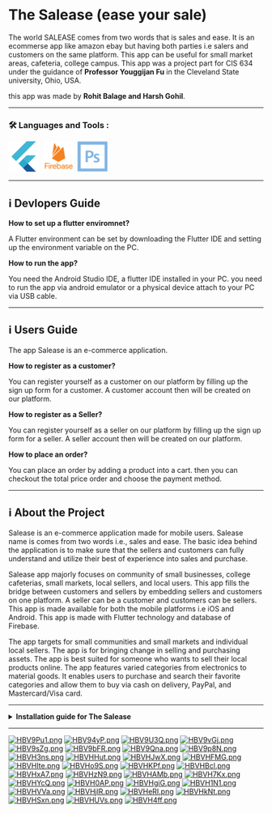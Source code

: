 # The Salease (ease your sale)

The world SALEASE comes from two words that is sales and ease. It is an ecommerse app like amazon ebay but having both parties i.e salers and customers on the same platform. This app can be useful for small market areas, cafeteria, college campus. This app was a project part for CIS 634 under the guidance of **Professor Youggijan Fu** in the Cleveland State university, Ohio, USA. 

this app was made by **Rohit Balage and Harsh Gohil**.

---

### :hammer_and_wrench: Languages and Tools :

<div>
 <img src="https://github.com/devicons/devicon/blob/master/icons/flutter/flutter-original.svg" title="Spring" alt="Spring" width="60" height="60"/>&nbsp;
  <img src="https://github.com/devicons/devicon/blob/master/icons/firebase/firebase-plain-wordmark.svg" title="Firebase" alt="Firebase" width="60" height="60"/>&nbsp;
  <img src="https://github.com/devicons/devicon/blob/master/icons/photoshop/photoshop-line.svg" title="Photoshop"  alt="Gatsby" width="60" height="60"/>&nbsp;
</div>


---


## ℹ️ Devlopers Guide


**How to set up a flutter enviromnet?**

A Flutter environment can be set by downloading the Flutter IDE and setting up the environment variable on the PC. 


**How to run the app?**

You need the Android Studio IDE, a flutter IDE installed in your PC. you need to run the app via android emulator or a physical device attach to your PC via USB cable.



---

## ℹ️ Users Guide

The app Salease is an e-commerce application. 

**How to register as a customer?**

You can register yourself as a customer on our platform by filling up the sign up form for a customer. A customer account then will be created on our platform. 

**How to register as a Seller?**

You can register yourself as a seller on our platform by filling up the sign up form for a seller. A seller account then will be created on our platform. 


**How to place an order?**

You can place an order by adding a product into a cart. then you can checkout the total price order and choose the payment method.



---

## ℹ️ About the Project

Salease is an e-commerce application made for mobile users. Salease name is comes from two words i.e., sales and ease. The basic idea behind the application is to make sure that the sellers and customers can fully understand and utilize their best of experience into sales and purchase. 

Salease app majorly focuses on community of small businesses, college cafeterias, small markets, local sellers, and local users. This app fills the bridge between customers and sellers by embedding sellers and customers on one platform. A seller can be a customer and customers can be sellers. This app is made available for both the mobile platforms i.e iOS and Android. This app is made with Flutter technology and database of Firebase. 

The app targets for small communities and small markets and individual local sellers. The app is for bringing change in selling and purchasing assets. The app is best suited for someone who wants to sell their local products online. The app features varied categories from electronics to material goods. It enables users to purchase and search their favorite categories and allow them to buy via cash on delivery, PayPal, and Mastercard/Visa card. 

---


<details>
  <summary><b>Installation guide for The Salease</b></summary>
  
  ### Step-by-step instructions for setting up salease
  
  1. Sign in to **Google Firebase** 
  2. Visit [this link](https://docs.flutter.dev/get-started/install) to download **Flutter SDK** 
  3. Visit [this link]https://developer.android.com/studio) to download **Android Studio.** 
  3. Pull Project from Github link
  4. Run in your emulator or phone


</details>

---
<a href="https://freeimage.host/"><img src="https://iili.io/HBV9Pu1.png" alt="HBV9Pu1.png" border="0"></a>
<a href="https://freeimage.host/"><img src="https://iili.io/HBV94yP.png" alt="HBV94yP.png" border="0"></a>
<a href="https://freeimage.host/"><img src="https://iili.io/HBV9U3Q.png" alt="HBV9U3Q.png" border="0"></a>
<a href="https://freeimage.host/"><img src="https://iili.io/HBV9vGj.png" alt="HBV9vGj.png" border="0"></a>
<a href="https://freeimage.host/"><img src="https://iili.io/HBV9sZg.png" alt="HBV9sZg.png" border="0"></a>
<a href="https://freeimage.host/"><img src="https://iili.io/HBV9bFR.png" alt="HBV9bFR.png" border="0"></a>
<a href="https://freeimage.host/"><img src="https://iili.io/HBV9Qna.png" alt="HBV9Qna.png" border="0"></a>
<a href="https://freeimage.host/"><img src="https://iili.io/HBV9p8N.png" alt="HBV9p8N.png" border="0"></a>
<a href="https://freeimage.host/"><img src="https://iili.io/HBVH3ns.png" alt="HBVH3ns.png" border="0"></a>
<a href="https://freeimage.host/"><img src="https://iili.io/HBVHHut.png" alt="HBVHHut.png" border="0"></a>
<a href="https://freeimage.host/"><img src="https://iili.io/HBVHJwX.png" alt="HBVHJwX.png" border="0"></a>
<a href="https://freeimage.host/"><img src="https://iili.io/HBVHFMG.png" alt="HBVHFMG.png" border="0"></a>
<a href="https://freeimage.host/"><img src="https://iili.io/HBVHIte.png" alt="HBVHIte.png" border="0"></a>
<a href="https://freeimage.host/"><img src="https://iili.io/HBVHo9S.png" alt="HBVHo9S.png" border="0"></a>
<a href="https://freeimage.host/"><img src="https://iili.io/HBVHKPf.png" alt="HBVHKPf.png" border="0"></a>
<a href="https://freeimage.host/"><img src="https://iili.io/HBVHBcl.png" alt="HBVHBcl.png" border="0"></a>
<a href="https://freeimage.host/"><img src="https://iili.io/HBVHxA7.png" alt="HBVHxA7.png" border="0"></a>
<a href="https://freeimage.host/"><img src="https://iili.io/HBVHzN9.png" alt="HBVHzN9.png" border="0"></a>
<a href="https://freeimage.host/"><img src="https://iili.io/HBVHAMb.png" alt="HBVHAMb.png" border="0"></a>
<a href="https://freeimage.host/"><img src="https://iili.io/HBVH7Kx.png" alt="HBVH7Kx.png" border="0"></a>
<a href="https://freeimage.host/"><img src="https://iili.io/HBVHYcQ.png" alt="HBVHYcQ.png" border="0"></a>
<a href="https://freeimage.host/"><img src="https://iili.io/HBVH0AP.png" alt="HBVH0AP.png" border="0"></a>
<a href="https://freeimage.host/"><img src="https://iili.io/HBVHgiG.png" alt="HBVHgiG.png" border="0"></a>
<a href="https://freeimage.host/"><img src="https://iili.io/HBVH1N1.png" alt="HBVH1N1.png" border="0"></a>
<a href="https://freeimage.host/"><img src="https://iili.io/HBVHVVa.png" alt="HBVHVVa.png" border="0"></a>
<a href="https://freeimage.host/"><img src="https://iili.io/HBVHjlR.png" alt="HBVHjlR.png" border="0"></a>
<a href="https://freeimage.host/"><img src="https://iili.io/HBVHeRI.png" alt="HBVHeRI.png" border="0"></a>
<a href="https://freeimage.host/"><img src="https://iili.io/HBVHkNt.png" alt="HBVHkNt.png" border="0"></a>
<a href="https://freeimage.host/"><img src="https://iili.io/HBVHSxn.png" alt="HBVHSxn.png" border="0"></a>
<a href="https://freeimage.host/"><img src="https://iili.io/HBVHUVs.png" alt="HBVHUVs.png" border="0"></a>
<a href="https://freeimage.host/"><img src="https://iili.io/HBVH4ff.png" alt="HBVH4ff.png" border="0"></a>
